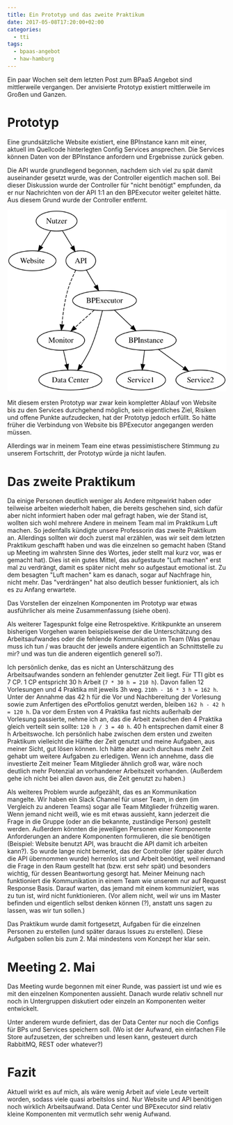 ```yaml
---
title: Ein Prototyp und das zweite Praktikum
date: 2017-05-08T17:20:00+02:00
categories:
  - tti
tags:
  - bpaas-angebot
  - haw-hamburg
---
```


Ein paar Wochen seit dem letzten Post zum BPaaS Angebot sind mittlerweile vergangen.
Der anvisierte Prototyp existiert mittlerweile im Großen und Ganzen.

# Prototyp

Eine grundsätzliche Website existiert, eine BPInstance kann mit einer, aktuell im Quellcode hinterlegten Config Services ansprechen.
Die Services können Daten von der BPInstance anfordern und Ergebnisse zurück geben.

Die API wurde grundlegend begonnen, nachdem sich viel zu spät damit auseinander gesetzt wurde, was der Controller eigentlich machen soll.
Bei dieser Diskussion wurde der Controller für "nicht benötigt" empfunden, da er nur Nachrichten von der API 1:1 an den BPExecutor weiter geleitet hätte.
Aus diesem Grund wurde der Controller entfernt.

![Komponenten](/assets/2017/05/08-komponenten.svg)

Mit diesem ersten Prototyp war zwar kein kompletter Ablauf von Website bis zu den Services durchgehend möglich, sein eigentliches Ziel, Risiken und offene Punkte aufzudecken, hat der Prototyp jedoch erfüllt.
So hätte früher die Verbindung von Website bis BPExecutor angegangen werden müssen.

Allerdings war in meinem Team eine etwas pessimistischere Stimmung zu unserem Fortschritt, der Prototyp würde ja nicht laufen.

# Das zweite Praktikum

Da einige Personen deutlich weniger als Andere mitgewirkt haben oder teilweise arbeiten wiederholt haben, die bereits geschehen sind, sich dafür aber nicht informiert haben oder mal gefragt haben, wie der Stand ist, wollten sich wohl mehrere Andere in meinem Team mal im Praktikum Luft machen.
So jedenfalls kündigte unsere Professorin das zweite Praktikum an.
Allerdings sollten wir doch zuerst mal erzählen, was wir seit dem letzten Praktikum geschafft haben und was die einzelnen so gemacht haben (Stand up Meeting im wahrsten Sinne des Wortes, jeder stellt mal kurz vor, was er gemacht hat).
Dies ist ein gutes Mittel, das aufgestaute "Luft machen" erst mal zu verdrängt, damit es später nicht mehr so aufgestaut emotional ist.
Zu dem besagten "Luft machen" kam es danach, sogar auf Nachfrage hin, nicht mehr.
Das "verdrängen" hat also deutlich besser funktioniert, als ich es zu Anfang erwartete.

Das Vorstellen der einzelnen Komponenten im Prototyp war etwas ausführlicher als meine Zusammenfassung (siehe oben).

Als weiterer Tagespunkt folge eine Retrospektive.
Kritikpunkte an unserem bisherigen Vorgehen waren beispielsweise der die Unterschätzung des Arbeitsaufwandes oder die fehlende Kommunikation im Team (Was genau muss ich tun / was braucht der jeweils andere eigentlich an Schnittstelle zu mir? und was tun die anderen eigentlich generell so?).

Ich persönlich denke, das es nicht an Unterschätzung des Arbeitsaufwandes sondern an fehlender genutzter Zeit liegt.
Für TTI gibt es 7 CP.
1 CP entspricht 30 h Arbeit (`7 * 30 h = 210 h`).
Davon fallen 12 Vorlesungen und 4 Praktika mit jeweils 3h weg.
`210h - 16 * 3 h = 162 h`.
Unter der Annahme das 42 h für die Vor und Nachbereitung der Vorlesung sowie zum Anfertigen des ePortfolios genutzt werden, bleiben `162 h - 42 h = 120 h`.
Da vor dem Ersten von 4 Praktika fast nichts außerhalb der Vorlesung passierte, nehme ich an, das die Arbeit zwischen den 4 Praktika gleich verteilt sein sollte: `120 h / 3 = 40 h`.
40 h entsprechen damit einer 8 h Arbeitswoche.
Ich persönlich habe zwischen dem ersten und zweiten Praktikum vielleicht die Hälfte der Zeit genutzt und meine Aufgaben, aus meiner Sicht, gut lösen können.
Ich hätte aber auch durchaus mehr Zeit gehabt um weitere Aufgaben zu erledigen.
Wenn ich annehme, dass die investierte Zeit meiner Team Mitglieder ähnlich groß war, wäre noch deutlich mehr Potenzial an vorhandener Arbeitszeit vorhanden.
(Außerdem gehe ich nicht bei allen davon aus, die Zeit genutzt zu haben.)

Als weiteres Problem wurde aufgezählt, das es an Kommunikation mangelte.
Wir haben ein Slack Channel für unser Team, in dem (im Vergleich zu anderen Teams) sogar alle Team Mitglieder frühzeitig waren.
Wenn jemand nicht weiß, wie es mit etwas aussieht, kann jederzeit die Frage in die Gruppe (oder an die bekannte, zuständige Person) gestellt werden.
Außerdem könnten die jeweiligen Personen einer Komponente Anforderungen an andere Komponenten formulieren, die sie benötigen (Beispiel: Website benutzt API, was braucht die API damit ich arbeiten kann?).
So wurde lange nicht bemerkt, das der Controller (der später durch die API übernommen wurde) herrenlos ist und Arbeit benötigt, weil niemand die Frage in den Raum gestellt hat (bzw. erst sehr spät) und besonders wichtig, für dessen Beantwortung gesorgt hat.
Meiner Meinung nach funktioniert die Kommunikation in einem Team wie unserem nur auf Request Response Basis.
Darauf warten, das jemand mit einem kommuniziert, was zu tun ist, wird nicht funktionieren.
(Vor allem nicht, weil wir uns im Master befinden und eigentlich selbst denken können (?), anstatt uns sagen zu lassen, was wir tun sollen.)

Das Praktikum wurde damit fortgesetzt, Aufgaben für die einzelnen Personen zu erstellen (und später daraus Issues zu erstellen).
Diese Aufgaben sollen bis zum 2. Mai mindestens vom Konzept her klar sein.

# Meeting 2. Mai

Das Meeting wurde begonnen mit einer Runde, was passiert ist und wie es mit den einzelnen Komponenten aussieht.
Danach wurde relativ schnell nur noch in Untergruppen diskutiert oder einzeln an Komponenten weiter entwickelt.

Unter anderem wurde definiert, das der Data Center nur noch die Configs für BPs und Services speichern soll.
(Wo ist der Aufwand, ein einfachen File Store aufzusetzen, der schreiben und lesen kann, gesteuert durch RabbitMQ, REST oder whatever?)

# Fazit

Aktuell wirkt es auf mich, als wäre wenig Arbeit auf viele Leute verteilt worden, sodass viele quasi arbeitslos sind.
Nur Website und API benötigen noch wirklich Arbeitsaufwand.
Data Center und BPExecutor sind relativ kleine Komponenten mit vermutlich sehr wenig Aufwand.
